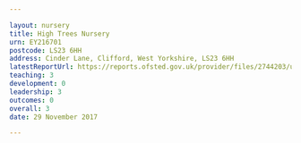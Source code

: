 ```yaml
---

layout: nursery
title: High Trees Nursery
urn: EY216701
postcode: LS23 6HH
address: Cinder Lane, Clifford, West Yorkshire, LS23 6HH
latestReportUrl: https://reports.ofsted.gov.uk/provider/files/2744203/urn/EY216701.pdf
teaching: 3
development: 0
leadership: 3
outcomes: 0
overall: 3
date: 29 November 2017

---
```

